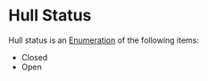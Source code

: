 # Hull Status
Hull status is an [Enumeration](Enumeration.md) of the following items: 
- Closed
- Open